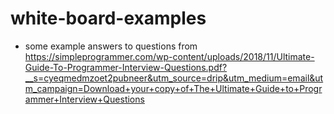 # white-board-examples
- some example answers to questions from https://simpleprogrammer.com/wp-content/uploads/2018/11/Ultimate-Guide-To-Programmer-Interview-Questions.pdf?__s=cyeqmedmzoet2pubneer&utm_source=drip&utm_medium=email&utm_campaign=Download+your+copy+of+The+Ultimate+Guide+to+Programmer+Interview+Questions